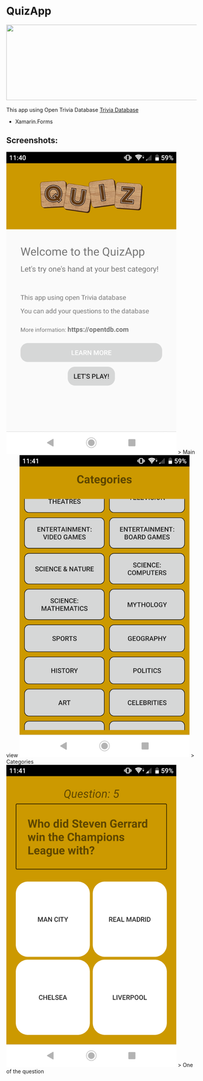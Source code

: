 # QuizApp

<img src="https://opentdb.com/images/logo.png" width="600" height="200" />

This app using Open Trivia Database [Trivia Database](https://opentdb.com)

* Xamarin.Forms

## Screenshots:

<img src="https://github.com/gwalus/QuizApp/blob/master/QuizApp/QuizApp/Screenshots/Screenshot_20210107-114047.png" width="450" height="800" />
> Main view

<img src="https://github.com/gwalus/QuizApp/blob/master/QuizApp/QuizApp/Screenshots/Screenshot_20210107-114102.png" width="450" height="800" />
> Categories

<img src="https://github.com/gwalus/QuizApp/blob/master/QuizApp/QuizApp/Screenshots/Screenshot_20210107-114201.png" width="450" height="800" />
> One of the question


